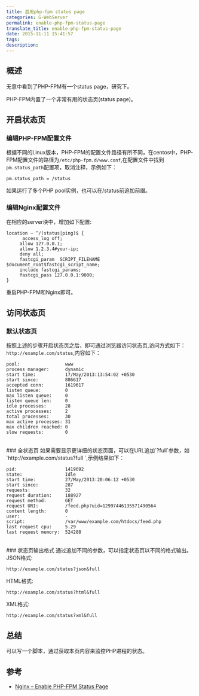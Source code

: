 ```yaml
---
title: 启用php-fpm status page
categories: G-WebServer
permalink: enable-php-fpm-status-page
translate_title: enable-php-fpm-status-page
date: 2015-11-11 15:41:57
tags:
description:
---
```

## 概述
无意中看到了PHP-FPM有一个status page，研究下。  

PHP-FPM内置了一个非常有用的状态页(status page)。  

## 开启状态页
### 编辑PHP-FPM配置文件
根据不同的Linux版本，PHP-FPM的配置文件路径有所不同，在centos中，PHP-FPM配置文件的路径为`/etc/php-fpm.d/www.conf`,在配置文件中找到`pm.status_path`配置项，取消注释，示例如下：

```
pm.status_path = /status
```

如果运行了多个PHP pool实例，也可以在/status前追加前缀。
<br />
### 编辑Nginx配置文件
在相应的server块中，增加如下配置:

```
location ~ ^/(status|ping)$ {
	  access_log off;
     allow 127.0.0.1;
     allow 1.2.3.4#your-ip;
     deny all;
     fastcgi_param  SCRIPT_FILENAME  $document_root$fastcgi_script_name;
     include fastcgi_params;
     fastcgi_pass 127.0.0.1:9000;
}
```

重启PHP-FPM和Nginx即可。

## 访问状态页
### 默认状态页
按照上述的步骤开启状态页之后，即可通过浏览器访问状态页,访问方式如下：`http://example.com/status`,内容如下：

```
pool:                 www
process manager:      dynamic
start time:           17/May/2013:13:54:02 +0530
start since:          886617
accepted conn:        1619617
listen queue:         0
max listen queue:     0
listen queue len:     0
idle processes:       28
active processes:     2
total processes:      30
max active processes: 31
max children reached: 0
slow requests:        0
```

<br />
### 全状态页
如果需要显示更详细的状态页面，可以在URL追加`?full`参数，如`http://example.com/status?full `,示例结果如下：

```
pid:                  1419692
state:                Idle
start time:           27/May/2013:20:06:12 +0530
start since:          287
requests:             32
request duration:     188927
request method:       GET
request URI:          /feed.php?uid=12997446135571490564
content length:       0
user:                 -
script:               /var/www/example.com/htdocs/feed.php
last request cpu:     5.29
last request memory:  524288
```
<br />
### 状态页输出格式
通过追加不同的参数，可以指定状态页以不同的格式输出。  
JSON格式:

```
http://example.com/status?json&full
```
HTML格式:

```
http://example.com/status?html&full
```
XML格式:

```
http://example.com/status?xml&full
```

## 总结
可以写一个脚本，通过获取本页内容来监控PHP进程的状态。

## 参考
* [Nginx – Enable PHP-FPM Status Page](https://rtcamp.com/tutorials/php/fpm-status-page/)

